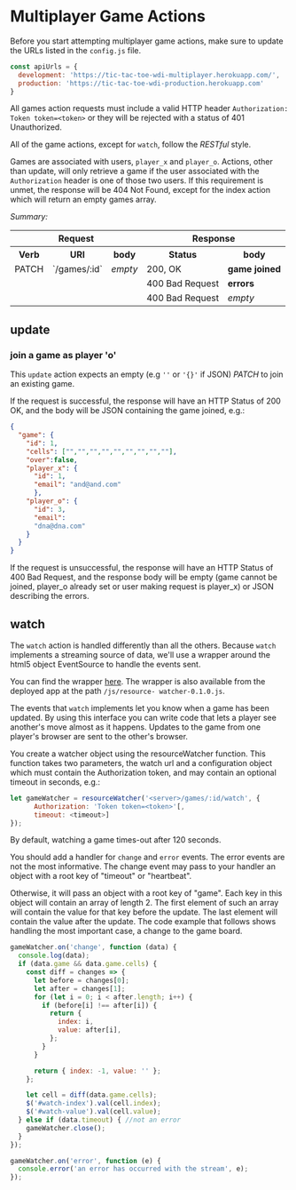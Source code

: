 # Multiplayer Game Actions

Before you start attempting multiplayer game actions, make sure to update the
URLs listed in the `config.js` file.

```js
const apiUrls = {
  development: 'https://tic-tac-toe-wdi-multiplayer.herokuapp.com/',
  production: 'https://tic-tac-toe-wdi-production.herokuapp.com'
}
```

All games action requests must include a valid HTTP header `Authorization:
Token token=<token>` or they will be rejected with a status of 401 Unauthorized.

All of the game actions, except for `watch`, follow the *RESTful* style.

Games are associated with users, `player_x` and `player_o`. Actions, other than
update, will only retrieve a game if the user associated with the
`Authorization` header is one of those two users. If this requirement is unmet,
the response will be 404 Not Found, except for the index action which will
return an empty games array.

*Summary:*

<table>
<tr>
  <th colspan="3">Request</th>
  <th colspan="2">Response</th>
</tr>
<tr>
  <th>Verb</th>
  <th>URI</th>
  <th>body</th>
  <th>Status</th>
  <th>body</th>
</tr>
<tr>
<td>PATCH</td>
<td>`/games/:id`</td>
<td><em>empty</em></td>
<td>200, OK</td>
<td><strong>game joined</strong></td>
</tr>
<tr>
  <td colspan="3"></td>
  <td>400 Bad Request</td>
  <td><strong>errors</strong></td>
</tr>
<tr>
  <td colspan="3"></td>
  <td>400 Bad Request</td>
  <td><em>empty</em></td>
</tr>
</table>

## update

### join a game as player 'o'

This `update` action expects an empty (e.g `''` or `'{}'` if JSON) *PATCH* to
 join an existing game.

If the request is successful, the response will have an HTTP Status of 200 OK,
 and the body will be JSON containing the game joined, e.g.:

```json
{
  "game": {
    "id": 1,
    "cells": ["","","","","","","","",""],
    "over":false,
    "player_x": {
      "id": 1,
      "email": "and@and.com"
      },
    "player_o": {
      "id": 3,
      "email":
      "dna@dna.com"
    }
  }
}
```

If the request is unsuccessful, the response will have an HTTP Status of 400 Bad
 Request, and the response body will be empty (game cannot be joined, player_o
 already set or user making request is player_x) or JSON describing the errors.

## watch

The `watch` action is handled differently than all the others. Because `watch`
implements a streaming source of data, we'll use a wrapper around the html5
object EventSource to handle the events sent.

You can find the wrapper [here](public/js/resource-watcher-0.1.0.js). The
wrapper is also available from the deployed app at the path `/js/resource-
watcher-0.1.0.js`.

The events that `watch` implements let you know when a game has been updated.
By using this interface you can write code that lets a player see another's move
almost as it happens. Updates to the game from one player's browser are sent to
the other's browser.

You create a watcher object using the resourceWatcher function. This function
takes two parameters, the watch url and a configuration object which must
contain the Authorization token, and may contain an optional timeout in
seconds, e.g.:

```js
let gameWatcher = resourceWatcher('<server>/games/:id/watch', {
      Authorization: 'Token token=<token>'[,
      timeout: <timeout>]
});
```

By default, watching a game times-out after 120 seconds.

You should add a handler for `change` and `error` events. The error events are
not the most informative. The change event may pass to your handler an object
with a root key of "timeout" or "heartbeat".

Otherwise, it will pass an object with a root key of "game".  Each key in this
object will contain an array of length 2.  The first element of such an array
will contain the value for that key before the update.  The last element will
contain the value after the update.  The code example that follows shows
handling the most important case, a change to the game board.

```js
gameWatcher.on('change', function (data) {
  console.log(data);
  if (data.game && data.game.cells) {
    const diff = changes => {
      let before = changes[0];
      let after = changes[1];
      for (let i = 0; i < after.length; i++) {
        if (before[i] !== after[i]) {
          return {
            index: i,
            value: after[i],
          };
        }
      }

      return { index: -1, value: '' };
    };

    let cell = diff(data.game.cells);
    $('#watch-index').val(cell.index);
    $('#watch-value').val(cell.value);
  } else if (data.timeout) { //not an error
    gameWatcher.close();
  }
});

gameWatcher.on('error', function (e) {
  console.error('an error has occurred with the stream', e);
});
```
